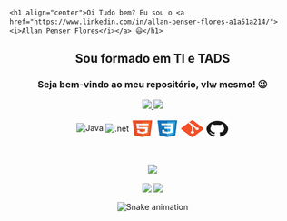 <div>
    <p align="center" style="border-radius=100%"><img heigth="auto" width="10%" scr=""
</div>    
<div>
    
    <h1 align="center">Oi Tudo bem? Eu sou o <a href="https://www.linkedin.com/in/allan-penser-flores-a1a51a214/"><i>Allan Penser Flores</i></a> 😃️</h1>
  <h2 align="center">Sou formado em TI e TADS</h2>
   
  <h3 align="center">Seja bem-vindo ao meu repositório, vlw mesmo! 😉️</h3>
  </div>
  
  
  
  <div align="center">
    <a href="https://github.com/devAllan30">
      <img height="150em" src="https://github-readme-stats.vercel.app/api?username=devAllan30&count_private=true&include_all_commits=true&show_icons=true&theme=dracula&hide_border=false&show_owner=true"/>
      <img height="150em" src="https://github-readme-stats.vercel.app/api/top-langs/?username=devAllan30&theme=dracula&hide_border=false&&layout=compact"/>
    </a>
  </div>
  
  <div align="center" ><br>
    <img  alt="Java" height="30" width="40" src="https://cdn.jsdelivr.net/gh/devicons/devicon/icons/java/java-original.svg">     
    <img align ="center" alt=".net" height="30" width="40" src="https://cdn.jsdelivr.net/gh/devicons/devicon/icons/dotnetcore/dotnetcore-original.svg">
    <img align="center" alt="HTML" height="30" width="40" src="https://raw.githubusercontent.com/devicons/devicon/master/icons/html5/html5-original.svg">
    <img align="center" alt="CSS" height="30" width="40" src="https://raw.githubusercontent.com/devicons/devicon/master/icons/css3/css3-original.svg">
    <img align="center" alt="git" height="30" width="40" src="https://raw.githubusercontent.com/devicons/devicon/master/icons/git/git-original.svg">
    <img align="center" alt="github" height="30" width="40" src="https://raw.githubusercontent.com/devicons/devicon/master/icons/github/github-original.svg"> 
    
  </div><br>
   <div align ="center"><br>

   <a href="https://www.instagram.com/allan22_/" target="_blank"><img src="https://img.shields.io/badge/-Instagram-%23E4405F?style=for-the-badge&logo=instagram&logoColor=white" target="_blank"></a>
    
   <a href="https://www.linkedin.com/in/allan-penser-flores-a1a51a214/" target="_blank"><img src="https://img.shields.io/badge/-LinkedIn-%230077B5?style=for-the-badge&logo=linkedin&logoColor=white" target="_blank"></a> 
   <a href="mailto:allanpenser800@gmail.com"><img src="https://img.shields.io/badge/-Gmail-%23333?style=for-the-badge&logo=gmail&logoColor=white" target="_blank"></a>
  
</div>

   <div align="center">
    <img src="https://github.com/danielbped/danielbped/raw/output/github-contribution-grid-snake.svg" alt="Snake animation" style="max-width: 100%;">
   </div>
      
   
  

  
  
